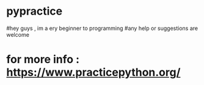 # pypractice
#hey guys , im a ery beginner to programming 
#any help or suggestions are welcome 
# for more info : https://www.practicepython.org/

